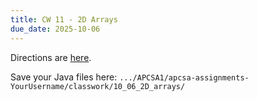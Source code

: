 ```yaml
---
title: CW 11 - 2D Arrays
due_date: 2025-10-06
---
```


Directions are [here](https://github.com/novillo-cs/apcsa_material/tree/main/classwork/2D_Arrays).



Save your Java files here: ```.../APCSA1/apcsa-assignments-YourUsername/classwork/10_06_2D_arrays/```
